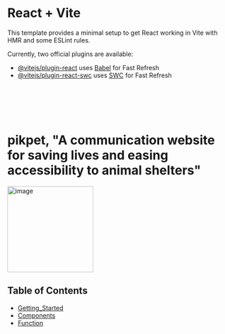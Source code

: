 # React + Vite

This template provides a minimal setup to get React working in Vite with HMR and some ESLint rules.

Currently, two official plugins are available:

- [@vitejs/plugin-react](https://github.com/vitejs/vite-plugin-react/blob/main/packages/plugin-react/README.md) uses [Babel](https://babeljs.io/) for Fast Refresh
- [@vitejs/plugin-react-swc](https://github.com/vitejs/vite-plugin-react-swc) uses [SWC](https://swc.rs/) for Fast Refresh


<br/><br/><br/><br/>

# pikpet, "A communication website for saving lives and easing accessibility to animal shelters"
<img width="194" alt="image" src="https://velog.velcdn.com/images/yooonwodyd/post/0c3dce86-1598-42fa-a099-4a795e75a08b/image.png">

## Table of Contents

- [Getting_Started](#getting_started)
- [Components](#components)
- [Function](#main_function)
  
